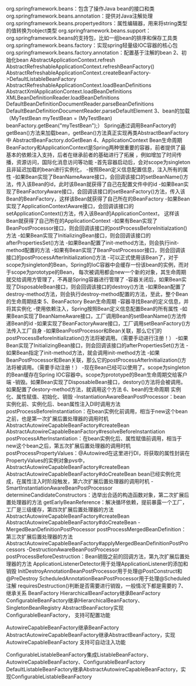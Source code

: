 org.springframework.beans：包含了操作Java bean的接口和类
org.springframework.beans.annotation：提供对Java注解处理
org.springframework.beans.propertyeditors：属性编辑器，用来将string类型的值转换为object类型
org.springframework.beans.support：org.springframework.beans的支持包，比如一组bean的排序和保存工具类
org.springframework.beans.factory：实现spring轻量级IOC容器的核心包
org.springframework.beans.factory.annotation：配置基于注解的bean
2、初始化bean
AbstractApplicationContext.refresh
AbstractRefreshableApplicationContext.refreshBeanFactory()
AbstractRefreshableApplicationContext.createBeanFactory->DefaultListableBeanFactory
AbstractRefreshableApplicationContext.loadBeanDefinitions
AbstractXmlApplicationContext.loadBeanDefinitions
XMLBeanDefinitionReader.loadBeanDefinitions
DefaultBeanDefinitionDocumentReader.parseBeanDefinitions
DefaultBeanDefinitionDocumentReader.parseDefaultElement
3、bean的加载（MyTestBean myTestBean = (MyTestBean) beanFactory.getBean("myTestBean");）
Spring通过调用BeanFactory的getBean()方法来加载bean，getBean()方法真正实现再类AbstractBeanFactory中
AbstractBeanFactory.doGetBean
4、ApplicationContext Bean生命周期
BeanFactory和ApplicationContext是Spring两种很重要的容器，前者提供了最基本的依赖注入支持，后者在继承前者的基础进行了拓展
，例如增加了时间传播，资源访问，国际化消息访问等功能
-首先容器启动后，会对scope为singleton且非延迟加载的bean进行实例化，
-按照Bean定义信息配置信息，注入所有的属性
-如果Bean实现了BeanNameAware接口，会回调该接口的setBeanName()方法，传入该Bean的id，此时该Bean就获得了自己在配置文件中的id
-如果Bean实现了BeanFactoryAware接口，会回调该接口的setBeanFactory()方法，传入该Bean的BeanFactory，这样该Bean就获得了自己所在的BeanFactory
-如果Bean实现了ApplicationContextAware接口，会回调该接口的setApplicationContext()方法，传入该Bean的ApplicationContext，
这样该Bean就获得了自己所在的ApplicationContext
-如果有Bean实现了BeanPostProcessor接口，则会回调该接口的postProcessBeforeInitialzation()方法
-如果Bean实现了InitializingBean接口，则会回调该接口的afterPropertiesSet()方法
-如果Bean配置了init-method方法，则会执行init-method配置的方法
-如果有Bean实现了BeanPostProcessor接口，则会回调该接口的postProcessAfterInitialization()方法
-可以正式使用该Bean了，对于scope为singleton的Bean，Spring的IoC容器中会缓存一份该bean的实例，而对于scope为prototype的Bean，
每次被调用都会new一个新的对象，其生命周期就交给调用方管理了，不再是Spring容器进行管理了
-容器关闭后，如果Bean实现了DisposableBean接口，则会回调该接口的destroy()方法
-如果Bean配置了destroy-method方法，则会执行destroy-method配置的方法，至此，整个Bean的生命周期结束
5、BeanFactory Bean生命周期
-容器寻找Bean的定义信息，并将其实例化
-使用依赖注入，Spring按照Bean定义信息配置Bean的所有属性
-如果Bean实现了BeanNameAware接口，工厂调用Bean的setBeanName()方法传递Bean的id
-如果实现了BeanFactoryAware接口，工厂调用setBeanFactory()方法传入工厂自身
-如果BeanPostProcessor和Bean关联，那么它们的postProcessBeforeInitialization()方法将被调用。（需要手动进行注册！）
-如果Bean实现了InitializingBean接口，则会回调该接口的afterPropertiesSet()方法
-如果Bean指定了init-method方法，就会调用init-method方法
-如果BeanPostProcessor和Bean关联，那么它的postProcessAfterInitialization()方法将被调用。（需要手动注册！）
-现在Bean已经可以使用了。scope为singleton的Bean缓存在Spring IOC容器中。scope为prototype的Bean生命周期交给客户端
-销毁。如果Bean实现了DisposableBean接口，destory()方法将会被调用。如果配置了destory-method方法，就调用这个方法
6、bean的生命周期
实例化、属性赋值、初始化、销毁
-InstantiationAwareBeanPostProcessor：bean实例化前、实例化后、bean属性注入DI时调用方法
postProcessBeforeInstantiation：在bean实例化前调用，相当于new这个bean之前，也是第一次扩展后置处理器的调用时机
AbstractAutowireCapableBeanFactory#createBean
AbstractAutowireCapableBeanFactory#resolveBeforeInstantiation
postProcessAfterInstantiation：在bean实例化后、属性赋值前调用，相当于new这个bean之后，第五次扩展后置处理器的调用时机
postProcessPropertyValues：@Autowired在这里进行DI，将获取的属性封装在PropertyValues的实例对象pvs中，
AbstractAutowireCapableBeanFactory#createBean
AbstractAutowireCapableBeanFactory#doCreateBean
bean已经实例化完成，在属性注入时阶段触发，第六次扩展后置处理器的调用时机
-SmartInstantiationAwareBeanPostProcessor
determineCandidateConstructors：选举出合适的构造函数对象，第二次扩展后置处理器的方法
getEarlyBeanReference：解决循环依赖，提前暴露一个工厂，工厂是三级缓存，第四次扩展后置处理器的方法
AbstractAutowireCapableBeanFactory#createBean
AbstractAutowireCapableBeanFactory#doCreateBean
-MergedBeanDefinitionPostProcessor
postProcessMergedBeanDefinition：第三次扩展后置处理器的方法
AbstractAutowireCapableBeanFactory#applyMergedBeanDefinitionPostProcessors
-DestructionAwareBeanPostProcessor
postProcessBeforeDestruction：Bean销毁之前的回调方法，第九次扩展后置处理器的方法
ApplicationListenerDetector用于处理ApplicationListener的添加和销毁
InitDestroyAnnotationBeanPostProcessor用于处理@PostConstruct和@PreDestroy
ScheduledAnnotationBeanPostProcessor用于处理@Scheduled注解
requiresDestruction()判断是否需要进行销毁，一般情况下都是需要的
7、继承关系
BeanFactory
HierarchicalBeanFactory继承BeanFactory
ConfigurableBeanFactory继承HierarchicalBeanFactory、SingletonBeanRegistry
AbstractBeanFactory实现ConfigurableBeanFactory，
支持可配置功能

AutowireCapableBeanFactory继承BeanFactory
AbstractAutowireCapableBeanFactory继承AbstractBeanFactory，实现AutowireCapableBeanFactory
支持可自动注入功能

ConfigurableListableBeanFactory集成ListableBeanFactory、AutowireCapableBeanFactory、ConfigurableBeanFactory
DefaultListableBeanFactory继承AbstractAutowireCapableBeanFactory，实现ConfigurableListableBeanFactory





